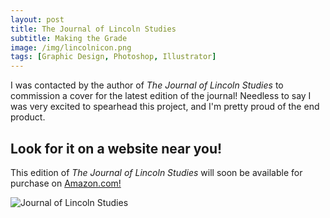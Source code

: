 ```yaml
---
layout: post
title: The Journal of Lincoln Studies
subtitle: Making the Grade
image: /img/lincolnicon.png
tags: [Graphic Design, Photoshop, Illustrator]
---
```

I was contacted by the author of *The Journal of Lincoln Studies* to commission a cover for the latest edition of the journal!
Needless to say I was very excited to spearhead this project, and I'm pretty proud of the end product.

## Look for it on a website near you!  
This edition of *The Journal of Lincoln Studies* will soon be available for purchase on [Amazon.com!](https://www.amazon.com) 

![Journal of Lincoln Studies](https://i.imgur.com/6ayMctP.jpg)

